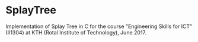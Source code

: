 # SplayTree

Implementation of Splay Tree in C for the course "Engineering Skills for ICT" (II1304) at KTH (Rotal Institute of Technology), June 2017. 
